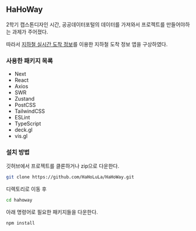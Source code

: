 ## HaHoWay

2학기 캡스톤디자인 시간, 공공데이터포털의 데이터를 가져와서 프로젝트를 만들어야하는 과제가 주어졌다.

따라서 [지하철 실시간 도착 정보](https://data.seoul.go.kr/dataList/OA-12764/A/1/datasetView.do;jsessionid=6F8F1F0EB9B0D28B9758B8A1488A133C.new_portal-svr-11)를 이용한 지하철 도착 정보 앱을 구상하였다.

### 사용한 패키지 목록

- Next
- React
- Axios
- SWR
- Zustand
- PostCSS
- TailwindCSS
- ESLint
- TypeScript
- deck.gl
- vis.gl

### 설치 방법

깃허브에서 프로젝트를 클론하거나 zip으로 다운한다.
```bash
git clone https://github.com/HaHoLuLa/HaHoWay.git
```

디렉토리로 이동 후
```bash
cd hahoway
```

아래 명령어로 필요한 패키지들을 다운한다.
```bash
npm install
```